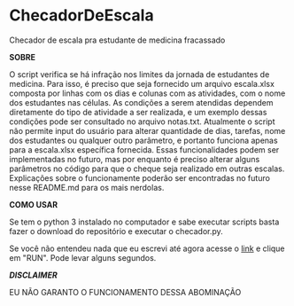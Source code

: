 # ChecadorDeEscala
Checador de escala pra estudante de medicina fracassado

**SOBRE**

O script verifica se há infração nos limites da jornada de estudantes de medicina. Para isso, é preciso que seja fornecido um arquivo escala.xlsx composta por linhas com os dias e colunas com as atividades, com o nome dos estudantes nas células. As condições a serem atendidas dependem diretamente do tipo de atividade a ser realizada, e um exemplo dessas condições pode ser consultado no arquivo notas.txt. Atualmente o script não permite input do usuário para alterar quantidade de dias, tarefas, nome dos estudantes ou qualquer outro parâmetro, e portanto funciona apenas para a escala.xlsx específica fornecida. Essas funcionalidades podem ser implementadas no futuro, mas por enquanto é preciso alterar alguns parâmetros no código para que o cheque seja realizado em outras escalas. Explicações sobre o funcionamente poderão ser encontradas no futuro nesse README.md para os mais nerdolas.

**COMO USAR**

Se tem o python 3 instalado no computador e sabe executar scripts basta fazer o download do repositório e executar o checador.py.

Se você não entendeu nada que eu escrevi até agora acesse o [link](https://replit.com/@drosophila/EscalaCheck?v=1) e clique em "RUN". Pode levar alguns segundos.

***DISCLAIMER*** 

EU NÃO GARANTO O FUNCIONAMENTO DESSA ABOMINAÇÃO
